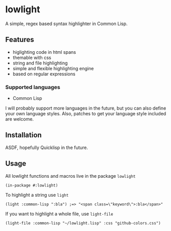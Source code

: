 # lowlight
A simple, regex based syntax highlighter in Common Lisp.

## Features

* higlighting code in html spans
* themable with css
* string and file highlighting
* simple and flexible highlighting engine
* based on regular expressions

### Supported languages

* Common Lisp

I will probably support more languages in the future,
but you can also define your own language styles.
Also, patches to get your language style included are welcome.

## Installation

ASDF, hopefully Quicklisp in the future.

## Usage

All lowlight functions and macros live in the package `lowlight`

<pre><code>(<span class="stdmacro">in-package</span> #:<span class="symbol">lowlight</span>)
</code></pre>

To highlight a string use `light`

<pre><code>(<span class="stdfun">light</span> <span class="keyword">:common-lisp</span> <span class="string">":bla"</span>) <span class="comment">;=&gt; "&lt;span class=\"keyword\"&gt;:bla&lt;/span&gt;"
</span></code></pre>

If you want to highlight a whole file, use `light-file`
<pre><code>(<span class="stdfun">light-file</span> <span class="keyword">:common-lisp</span> <span class="string">"~/lowlight.lisp"</span> <span class="keyword">:css</span> <span class="string">"github-colors.css"</span>)
</code></pre>